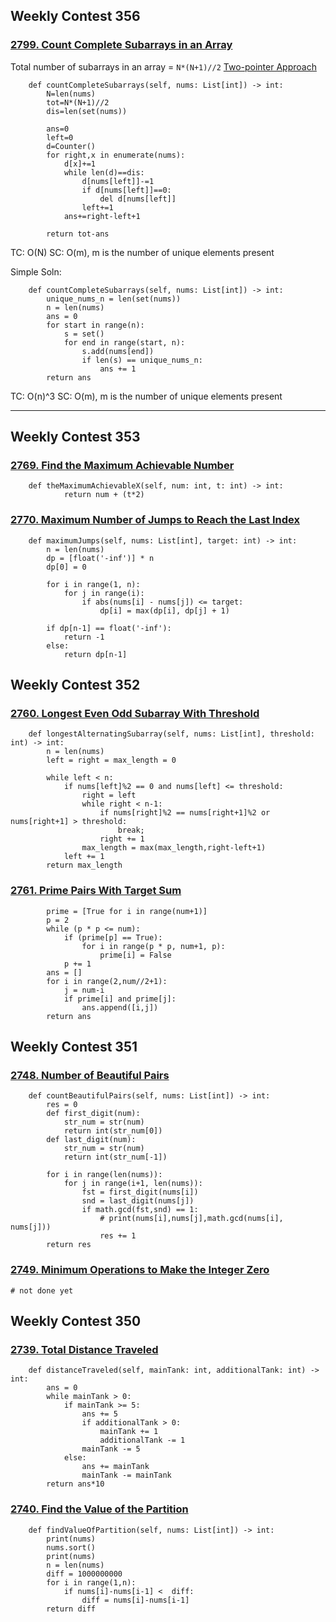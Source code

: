 ## Weekly Contest 356
### [2799. Count Complete Subarrays in an Array](https://leetcode.com/contest/weekly-contest-356/problems/count-complete-subarrays-in-an-array/)
Total number of subarrays in an array = `N*(N+1)//2`
[Two-pointer Approach](https://mocowcow.github.io/leetcode-2799-count-complete-subarrays-in-an-array/)
```
    def countCompleteSubarrays(self, nums: List[int]) -> int:
        N=len(nums)
        tot=N*(N+1)//2
        dis=len(set(nums))
        
        ans=0
        left=0
        d=Counter()
        for right,x in enumerate(nums):
            d[x]+=1
            while len(d)==dis:
                d[nums[left]]-=1
                if d[nums[left]]==0:
                    del d[nums[left]]
                left+=1
            ans+=right-left+1
                
        return tot-ans
```
TC: O(N)
SC: O(m), m is the number of unique elements present


Simple Soln:
```
    def countCompleteSubarrays(self, nums: List[int]) -> int:
        unique_nums_n = len(set(nums))
        n = len(nums)
        ans = 0
        for start in range(n):
            s = set()
            for end in range(start, n):
                s.add(nums[end])
                if len(s) == unique_nums_n:
                    ans += 1
        return ans
```
TC: O(n)^3
SC: O(m), m is the number of unique elements present


---
## Weekly Contest 353
### [2769. Find the Maximum Achievable Number](https://leetcode.com/contest/weekly-contest-353/problems/find-the-maximum-achievable-number/)
```
    def theMaximumAchievableX(self, num: int, t: int) -> int:
            return num + (t*2)
```

### [2770. Maximum Number of Jumps to Reach the Last Index](https://leetcode.com/contest/weekly-contest-353/problems/maximum-number-of-jumps-to-reach-the-last-index/)
```
    def maximumJumps(self, nums: List[int], target: int) -> int:
        n = len(nums)
        dp = [float('-inf')] * n
        dp[0] = 0

        for i in range(1, n):
            for j in range(i):
                if abs(nums[i] - nums[j]) <= target:
                    dp[i] = max(dp[i], dp[j] + 1)

        if dp[n-1] == float('-inf'):
            return -1
        else:
            return dp[n-1]
```


## Weekly Contest 352
### [2760. Longest Even Odd Subarray With Threshold](https://leetcode.com/contest/weekly-contest-352/problems/longest-even-odd-subarray-with-threshold/)
```
    def longestAlternatingSubarray(self, nums: List[int], threshold: int) -> int:
        n = len(nums)
        left = right = max_length = 0
        
        while left < n:
            if nums[left]%2 == 0 and nums[left] <= threshold:
                right = left
                while right < n-1:
                    if nums[right]%2 == nums[right+1]%2 or nums[right+1] > threshold:
                        break;
                    right += 1
                max_length = max(max_length,right-left+1)
            left += 1
        return max_length
```
### [2761. Prime Pairs With Target Sum](https://leetcode.com/contest/weekly-contest-352/problems/prime-pairs-with-target-sum/)
```
        prime = [True for i in range(num+1)]
        p = 2
        while (p * p <= num):
            if (prime[p] == True):
                for i in range(p * p, num+1, p):
                    prime[i] = False
            p += 1
        ans = []
        for i in range(2,num//2+1):
            j = num-i
            if prime[i] and prime[j]:
                ans.append([i,j])
        return ans
```

## Weekly Contest 351
### [2748. Number of Beautiful Pairs](https://leetcode.com/contest/weekly-contest-351/problems/number-of-beautiful-pairs/)
```
    def countBeautifulPairs(self, nums: List[int]) -> int:
        res = 0
        def first_digit(num):
            str_num = str(num)
            return int(str_num[0])
        def last_digit(num):
            str_num = str(num)
            return int(str_num[-1])
        
        for i in range(len(nums)):
            for j in range(i+1, len(nums)):
                fst = first_digit(nums[i])
                snd = last_digit(nums[j])
                if math.gcd(fst,snd) == 1:
                    # print(nums[i],nums[j],math.gcd(nums[i], nums[j]))
                    res += 1
        return res
```
### [2749. Minimum Operations to Make the Integer Zero](https://leetcode.com/contest/weekly-contest-351/problems/minimum-operations-to-make-the-integer-zero/)
```
# not done yet
```

## Weekly Contest 350
### [2739. Total Distance Traveled](https://leetcode.com/contest/weekly-contest-350/problems/total-distance-traveled/)
```
    def distanceTraveled(self, mainTank: int, additionalTank: int) -> int:
        ans = 0
        while mainTank > 0:
            if mainTank >= 5:
                ans += 5
                if additionalTank > 0:
                    mainTank += 1
                    additionalTank -= 1
                mainTank -= 5
            else:
                ans += mainTank
                mainTank -= mainTank
        return ans*10
```
### [2740. Find the Value of the Partition](https://leetcode.com/contest/weekly-contest-350/problems/find-the-value-of-the-partition/)
```
    def findValueOfPartition(self, nums: List[int]) -> int:
        print(nums)
        nums.sort()
        print(nums)
        n = len(nums)
        diff = 1000000000
        for i in range(1,n):
            if nums[i]-nums[i-1] <  diff:
                diff = nums[i]-nums[i-1]
        return diff
```

